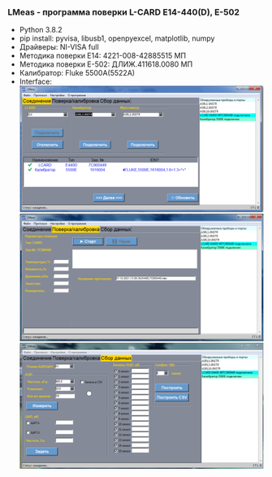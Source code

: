 ### LMeas - программа поверки L-CARD E14-440(D), E-502
+ Python 3.8.2
+ pip install: pyvisa, libusb1, openpyexcel, matplotlib, numpy
+ Драйверы: NI-VISA full
+ Методика поверки Е14: 4221-008-42885515 МП
+ Методика поверки Е-502: ДЛИЖ.411618.0080 МП
+ Калибратор: Fluke 5500A(5522A)
+ Interface:
![alt text](https://github.com/GlendenCrunch/LMeas/blob/main/Image/lc1.png)
![alt text](https://github.com/GlendenCrunch/LMeas/blob/main/Image/lc2.png)
![alt text](https://github.com/GlendenCrunch/LMeas/blob/main/Image/lc3.png)
